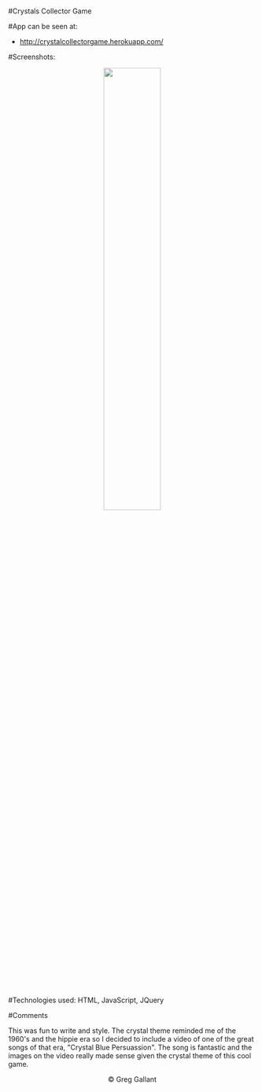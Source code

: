 #
#Crystals Collector Game

#App can be seen at:
- http://crystalcollectorgame.herokuapp.com/

#Screenshots:
<p align="center">
<span>
<img src="https://github.com/gsgallant/screenshots/blob/master/crystalcollector/Screen%20Shot%202016-04-06%20at%208.52.09%20AM.png" width="48%" height="auto"/>

</span>
</p>

#Technologies used:
HTML, JavaScript, JQuery


#Comments

This was fun to write and style.  The crystal theme reminded me of the 1960's and the hippie era so I decided to include a video of one of the great songs of that era, "Crystal Blue Persuassion".  The song is fantastic and the images on the video really made sense given the crystal theme of this cool game.  

<p align="center">
&copy; Greg Gallant
</p>
